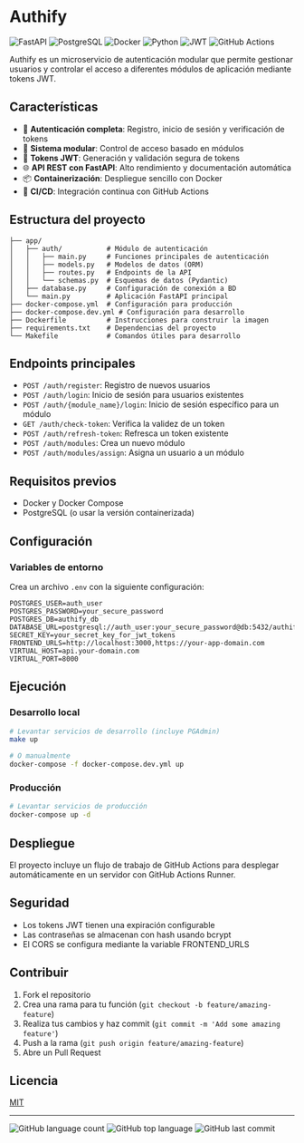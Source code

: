 # Authify

![FastAPI](https://img.shields.io/badge/FastAPI-005571?style=for-the-badge&logo=fastapi)
![PostgreSQL](https://img.shields.io/badge/PostgreSQL-316192?style=for-the-badge&logo=postgresql&logoColor=white)
![Docker](https://img.shields.io/badge/Docker-2496ED?style=for-the-badge&logo=docker&logoColor=white)
![Python](https://img.shields.io/badge/Python-3776AB?style=for-the-badge&logo=python&logoColor=white)
![JWT](https://img.shields.io/badge/JWT-000000?style=for-the-badge&logo=json-web-tokens&logoColor=white)
![GitHub Actions](https://img.shields.io/badge/GitHub_Actions-2088FF?style=for-the-badge&logo=github-actions&logoColor=white)

Authify es un microservicio de autenticación modular que permite gestionar usuarios y controlar el acceso a diferentes módulos de aplicación mediante tokens JWT.

## Características

- 🔐 **Autenticación completa**: Registro, inicio de sesión y verificación de tokens
- 🧩 **Sistema modular**: Control de acceso basado en módulos
- 🔑 **Tokens JWT**: Generación y validación segura de tokens
- 🌐 **API REST con FastAPI**: Alto rendimiento y documentación automática
- 📦 **Containerización**: Despliegue sencillo con Docker
- 🚀 **CI/CD**: Integración continua con GitHub Actions

## Estructura del proyecto

```
├── app/
│   ├── auth/           # Módulo de autenticación
│   │   ├── main.py     # Funciones principales de autenticación
│   │   ├── models.py   # Modelos de datos (ORM)
│   │   ├── routes.py   # Endpoints de la API
│   │   └── schemas.py  # Esquemas de datos (Pydantic)
│   ├── database.py     # Configuración de conexión a BD
│   └── main.py         # Aplicación FastAPI principal
├── docker-compose.yml  # Configuración para producción 
├── docker-compose.dev.yml # Configuración para desarrollo
├── Dockerfile          # Instrucciones para construir la imagen
├── requirements.txt    # Dependencias del proyecto
└── Makefile            # Comandos útiles para desarrollo
```

## Endpoints principales

- `POST /auth/register`: Registro de nuevos usuarios
- `POST /auth/login`: Inicio de sesión para usuarios existentes
- `POST /auth/{module_name}/login`: Inicio de sesión específico para un módulo
- `GET /auth/check-token`: Verifica la validez de un token
- `POST /auth/refresh-token`: Refresca un token existente
- `POST /auth/modules`: Crea un nuevo módulo
- `POST /auth/modules/assign`: Asigna un usuario a un módulo

## Requisitos previos

- Docker y Docker Compose
- PostgreSQL (o usar la versión containerizada)

## Configuración

### Variables de entorno

Crea un archivo `.env` con la siguiente configuración:

```
POSTGRES_USER=auth_user
POSTGRES_PASSWORD=your_secure_password
POSTGRES_DB=authify_db
DATABASE_URL=postgresql://auth_user:your_secure_password@db:5432/authify_db
SECRET_KEY=your_secret_key_for_jwt_tokens
FRONTEND_URLS=http://localhost:3000,https://your-app-domain.com
VIRTUAL_HOST=api.your-domain.com
VIRTUAL_PORT=8000
```

## Ejecución

### Desarrollo local

```bash
# Levantar servicios de desarrollo (incluye PGAdmin)
make up

# O manualmente
docker-compose -f docker-compose.dev.yml up
```

### Producción

```bash
# Levantar servicios de producción
docker-compose up -d
```

## Despliegue

El proyecto incluye un flujo de trabajo de GitHub Actions para desplegar automáticamente en un servidor con GitHub Actions Runner.

## Seguridad

- Los tokens JWT tienen una expiración configurable
- Las contraseñas se almacenan con hash usando bcrypt
- El CORS se configura mediante la variable FRONTEND_URLS

## Contribuir

1. Fork el repositorio
2. Crea una rama para tu función (`git checkout -b feature/amazing-feature`)
3. Realiza tus cambios y haz commit (`git commit -m 'Add some amazing feature'`)
4. Push a la rama (`git push origin feature/amazing-feature`)
5. Abre un Pull Request

## Licencia

[MIT](LICENSE)

---

![GitHub language count](https://img.shields.io/github/languages/count/nikip11/authify)
![GitHub top language](https://img.shields.io/github/languages/top/nikip11/authify)
![GitHub last commit](https://img.shields.io/github/last-commit/nikip11/authify)
